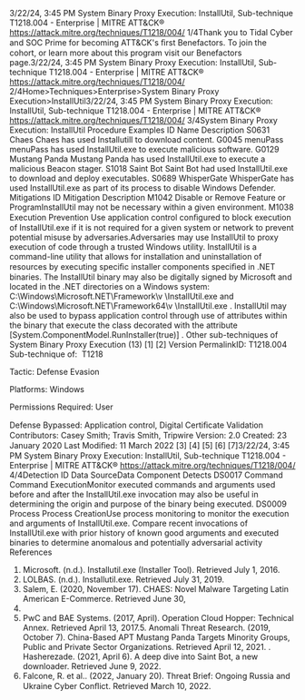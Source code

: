 3/22/24, 3:45 PM System Binary Proxy Execution: InstallUtil, Sub-technique T1218.004 - Enterprise | MITRE ATT&CK®
https://attack.mitre.org/techniques/T1218/004/ 1/4Thank you to Tidal Cyber and SOC Prime for becoming ATT&CK's ﬁrst Benefactors. To join the cohort, or learn more about this program visit our
Benefactors page.3/22/24, 3:45 PM System Binary Proxy Execution: InstallUtil, Sub-technique T1218.004 - Enterprise | MITRE ATT&CK®
https://attack.mitre.org/techniques/T1218/004/ 2/4Home>Techniques>Enterprise>System Binary Proxy Execution>InstallUtil3/22/24, 3:45 PM System Binary Proxy Execution: InstallUtil, Sub-technique T1218.004 - Enterprise | MITRE ATT&CK®
https://attack.mitre.org/techniques/T1218/004/ 3/4System Binary Proxy Execution: InstallUtil
Procedure Examples
ID Name Description
S0631 Chaes Chaes has used Installutill to download content.
G0045 menuPass menuPass has used InstallUtil.exe to execute malicious software.
G0129 Mustang Panda Mustang Panda has used InstallUtil.exe to execute a malicious Beacon stager.
S1018 Saint Bot Saint Bot had used InstallUtil.exe to download and deploy executables.
S0689 WhisperGate WhisperGate has used InstallUtil.exe as part of its process to disable Windows Defender.
Mitigations
ID Mitigation Description
M1042 Disable or Remove
Feature or ProgramInstallUtil may not be necessary within a given environment.
M1038 Execution Prevention Use application control conﬁgured to block execution of InstallUtil.exe if it is not required for a
given system or network to prevent potential misuse by adversaries.Adversaries may use InstallUtil to proxy execution of code through a trusted Windows utility. InstallUtil is a command-line utility that allows
for installation and uninstallation of resources by executing speciﬁc installer components speciﬁed in .NET binaries. The InstallUtil binary
may also be digitally signed by Microsoft and located in the .NET directories on a Windows system:
C:\Windows\Microsoft.NET\Framework\v \InstallUtil.exe and C:\Windows\Microsoft.NET\Framework64\v \InstallUtil.exe .
InstallUtil may also be used to bypass application control through use of attributes within the binary that execute the class decorated with
the attribute [System.ComponentModel.RunInstaller(true)] . Other sub-techniques of System Binary Proxy Execution (13)
[1]
[2]
Version PermalinkID: T1218.004
Sub-technique of:  T1218

Tactic: Defense Evasion

Platforms: Windows

Permissions Required: User

Defense Bypassed: Application control, Digital Certiﬁcate Validation
Contributors: Casey Smith; Travis Smith, Tripwire
Version: 2.0
Created: 23 January 2020
Last Modiﬁed: 11 March 2022
[3]
[4]
[5]
[6]
[7]3/22/24, 3:45 PM System Binary Proxy Execution: InstallUtil, Sub-technique T1218.004 - Enterprise | MITRE ATT&CK®
https://attack.mitre.org/techniques/T1218/004/ 4/4Detection
ID Data SourceData Component Detects
DS0017 Command Command
ExecutionMonitor executed commands and arguments used before and after the InstallUtil.exe
invocation may also be useful in determining the origin and purpose of the binary being
executed.
DS0009 Process Process
CreationUse process monitoring to monitor the execution and arguments of InstallUtil.exe. Compare
recent invocations of InstallUtil.exe with prior history of known good arguments and
executed binaries to determine anomalous and potentially adversarial activity
References
1. Microsoft. (n.d.). Installutil.exe (Installer Tool). Retrieved July
1, 2016.
2. LOLBAS. (n.d.). Installutil.exe. Retrieved July 31, 2019.
3. Salem, E. (2020, November 17). CHAES: Novel Malware
Targeting Latin American E-Commerce. Retrieved June 30,
2021.
4. PwC and BAE Systems. (2017, April). Operation Cloud Hopper:
Technical Annex. Retrieved April 13, 2017.5. Anomali Threat Research. (2019, October 7). China-Based APT
Mustang Panda Targets Minority Groups, Public and Private
Sector Organizations. Retrieved April 12, 2021.
. Hasherezade. (2021, April 6). A deep dive into Saint Bot, a new
downloader. Retrieved June 9, 2022.
7. Falcone, R. et al.. (2022, January 20). Threat Brief: Ongoing
Russia and Ukraine Cyber Conﬂict. Retrieved March 10, 2022.